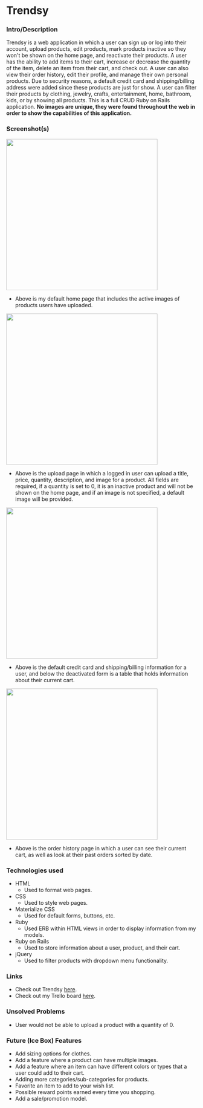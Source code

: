# Trendsy

### Intro/Description
Trendsy is a web application in which a user can sign up or log into their account,
upload products, edit products, mark products inactive so they won't be shown on the home page, and reactivate their products.
A user has the ability to add items to their cart, increase or decrease the quantity of the item, delete an item from their cart, and check out. A user
can also view their order history, edit their profile, and manage their own personal products. Due to security reasons,
a default credit card and shipping/billing address were added since these products are just for show. A user can filter their products by clothing, jewelry, crafts, entertainment, home, bathroom, kids, or by showing all products. This is a full CRUD Ruby on Rails application. **No images are unique, they were found throughout the
web in order to show the capabilities of this
application.**

### Screenshot(s)

<img src="http://i.imgur.com/yC2WBdq.png" width="400">

* Above is my default home page that includes the active images of products users have uploaded.

<img src="http://i.imgur.com/BYFXLpi.png" width ="400">

* Above is the upload page in which a logged in user can upload a title, price, quantity, description, and image for a product. All fields are required, if a quantity is set to 0, it is an inactive product and will not be shown on the home page, and if an image is not specified, a default image will be provided.

<img src="http://i.imgur.com/Uz2JsXG.png" width="400">

* Above is the default credit card and shipping/billing information for a user, and below the deactivated form is a table that holds information about their current cart.

<img src="http://i.imgur.com/vWk4bnJ.png" width="400">

* Above is the order history page in which a user can see their current cart, as well as look at their past orders sorted by date.

### Technologies used
* HTML
    * Used to format web pages.
* CSS
    * Used to style web pages.
* Materialize CSS
    * Used for default forms, buttons, etc.
* Ruby
    * Used ERB within HTML views in order to display information from my models.
* Ruby on Rails
    * Used to store information about a user, product, and their cart.
* jQuery
    * Used to filter products with dropdown menu functionality.

### Links
* Check out Trendsy [here](https://trendsy.herokuapp.com/).
* Check out my Trello board [here](https://trello.com/b/YCyKuEL2/trendsy).

### Unsolved Problems
* User would not be able to upload a product with a quantity of 0.

### Future (Ice Box) Features
* Add sizing options for clothes.
* Add a feature where a product can have multiple images.
* Add a feature where an item can have different colors or types that a user could add to their cart.
* Adding more categories/sub-categories for products.
* Favorite an item to add to your wish list.
* Possible reward points earned every time you shopping.
* Add a sale/promotion model.